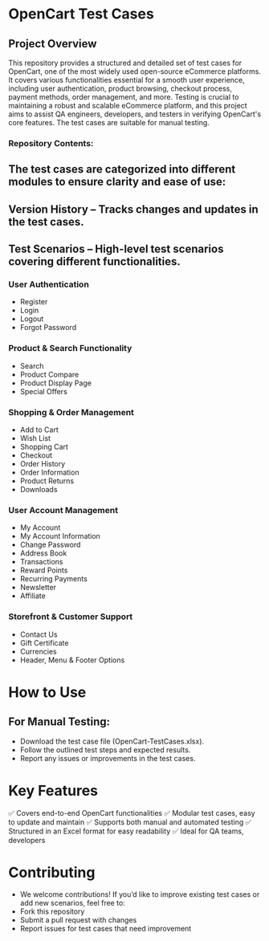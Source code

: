 # OpenCart Test Cases
## Project Overview
This repository provides a structured and detailed set of test cases for OpenCart, one of the most widely used open-source eCommerce platforms. 
It covers various functionalities essential for a smooth user experience, including user authentication, product browsing, checkout process, payment methods, order management, and more.
Testing is crucial to maintaining a robust and scalable eCommerce platform, and this project aims to assist QA engineers, developers, and testers in verifying OpenCart's core features. 
The test cases are suitable for manual testing.
### Repository Contents:
## The test cases are categorized into different modules to ensure clarity and ease of use:
## Version History – Tracks changes and updates in the test cases.
## Test Scenarios – High-level test scenarios covering different functionalities.
### User Authentication
- Register
- Login
- Logout
- Forgot Password
### Product & Search Functionality
- Search
- Product Compare
- Product Display Page
- Special Offers
### Shopping & Order Management
- Add to Cart
- Wish List
- Shopping Cart
- Checkout
- Order History
- Order Information
- Product Returns
- Downloads
### User Account Management
- My Account
- My Account Information
- Change Password
- Address Book
- Transactions
- Reward Points
- Recurring Payments
- Newsletter
- Affiliate
### Storefront & Customer Support
- Contact Us
- Gift Certificate
- Currencies
- Header, Menu & Footer Options
# How to Use
## For Manual Testing:
- Download the test case file (OpenCart-TestCases.xlsx).
- Follow the outlined test steps and expected results.
- Report any issues or improvements in the test cases.
# Key Features
✅ Covers end-to-end OpenCart functionalities
✅ Modular test cases, easy to update and maintain
✅ Supports both manual and automated testing
✅ Structured in an Excel format for easy readability
✅ Ideal for QA teams, developers
# Contributing
- We welcome contributions! If you’d like to improve existing test cases or add new scenarios, feel free to:
- Fork this repository
- Submit a pull request with changes
- Report issues for test cases that need improvement


